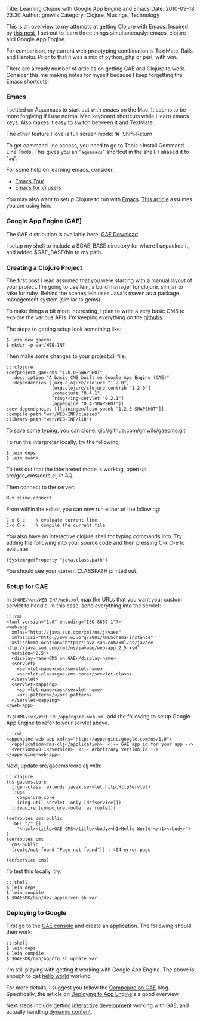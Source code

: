 Title: Learning Clojure with Google App Engine and Emacs
Date: 2010-09-18 23:30
Author: gmwils
Category: Clojure, Musings, Technology

This is an overview to my attempts at getting Clojure with Emacs.
Inspired by [this post][], I set out to learn three things
simultaneously: emacs, clojure and Google App Engine.

For comparison, my current web prototyping combination is TextMate,
Rails, and Heroku. Prior to that it was a mix of python, php or perl,
with vim.

There are already number of articles on getting GAE and Clojure to work.
Consider this me making notes for myself because I keep forgetting the
Emacs shortcuts!

### Emacs

I settled on Aquamacs to start out with emacs on the Mac. It seems to be
more forgiving if I use normal Mac keyboard shortcuts while I learn
emacs keys. Also makes it easy to switch between it and TextMate.

The other feature I love is full screen mode: ⌘-Shift-Return

To get command line access, you need to go to Tools-\>Install Command
Line Tools. This gives you an "`aquamacs`" shortcut in the shell. I
aliased it to "`aq`".

For some help on learning emacs, consider:

-   [Emacs Tour][]
-   [Emacs for Vi users][]

You may also want to setup Clojure to run with [Emacs][]. [This
article][Emacs] assumes you are using lein.

### Google App Engine (GAE)

The GAE distribution is available here: [GAE Download][].

I setup my shell to include a $GAE\_BASE directory for where I unpacked
it, and added $GAE\_BASE/bin to my path.

### Creating a Clojure Project

The first post I read assumed that you were starting with a manual
layout of your project. I'm going to use lein, a build manager for
clojure, similar to rake for ruby. Behind the scenes lein uses Java's
maven as a package management system (similar to gems).

To make things a bit more interesting, I plan to write a very basic CMS
to explore the various APIs. I'm keeping everything on the [githubs][].

The steps to getting setup look something like:

    $ lein new gaecms
    $ mkdir -p war/WEB-INF

Then make some changes to your project.clj file:

    :::clojure
    (defproject gae-cms "1.0.0-SNAPSHOT"
      :description "A basic CMS built on Google App Engine (GAE)"
      :dependencies [[org.clojure/clojure "1.2.0"]
                     [org.clojure/clojure-contrib "1.2.0"]
                     [compojure "0.4.1"]
                     [ring/ring-servlet "0.2.1"]
                     [appengine "0.4-SNAPSHOT"]]
    :dev-dependencies [[leiningen/lein-swank "1.2.0-SNAPSHOT"]]
    :compile-path "war/WEB-INF/classes"
    :library-path "war/WEB-INF/lib")

To save some typing, you can clone:
[git://github.com/gmwils/gaecms.git][githubs]

To run the interpreter locally, try the following:

    $ lein deps
    $ lein swank

To test out that the interpreted mode is working, open up
src/gae\_cms/core.clj in AQ.

Then connect to the server:

    M-x slime-connect

From within the editor, you can now run either of the following:

    C-x C-e    % evaluate current line
    C-c C-k    % compile the current file

You also have an interactive clojure shell for typing commands into. Try
adding the following into your source code and then pressing C-x C-e to
evaluate:

    (System/getProperty "java.class.path")

You should see your current CLASSPATH printed out.

### Setup for GAE

In `$HOME/war/WEB-INF/web.xml` map the URLs that you want your custom
servlet to handle. In this case, send everything into the servlet:

    :::xml
    <?xml version="1.0" encoding="ISO-8859-1"?>
    <web-app
      xmlns="http://java.sun.com/xml/ns/javaee"
      xmlns:xsi="http://www.w3.org/2001/XMLSchema-instance"
      xsi:schemaLocation="http://java.sun.com/xml/ns/javaee http://java.sun.com/xml/ns/javaee/web-app_2_5.xsd"
      version="2.5">
      <display-name>CMS on GAE</display-name>
      <servlet>
        <servlet-name>cms</servlet-name>
        <servlet-class>gae-cms.core</servlet-class>
      </servlet>
      <servlet-mapping>
        <servlet-name>cms</servlet-name>
        <url-pattern>/</url-pattern>
      </servlet-mapping>
    </web-app>

In `$HOME/war/WEB-INF/appengine-web.xml` add the following to setup
Google App Engine to refer to your servlet above.

    :::xml
    <appengine-web-app xmlns="http://appengine.google.com/ns/1.0">
      <application>cms-clj</application>  <!-- GAE app id for your app -->
      <version>v0-1</version>  <!-- Arbritrary Version Id -->
    </appengine-web-app>

Next, update src/gaecms/core.clj with:

    :::clojure
    (ns gaecms.core
      (:gen-class :extends javax.servlet.http.HttpServlet)
      (:use
        compojure.core
        [ring.util.servlet :only [defservice]])
      (:require [compojure.route :as route]))

    (defroutes cms-public
      (GET "/" []
        "<html><title>GAE CMS</title><body><h1>Hello World!</h1></body>")  )
    (defroutes cms
      cms-public
      (route/not-found "Page not found")) ; 404 error page

    (defservice cms)

To test this locally, try:

    :::shell
    $ lein deps
    $ lein compile
    $ $GAESDK/bin/dev_appserver.sh war

### Deploying to Google

First go to the [GAE console][] and create an application. The following
should then work:

    :::shell
    $ lein deps
    $ lein compile
    $ $GAESDK/bin/appcfg.sh update war

I'm still playing with getting it working with Google App Engine. The
above is enough to get [hello world][] working.

For more details, I suggest you follow the [Compojure on GAE][] blog.
Specifically, the article on [Deploying to App Engine][]is a good
overview.

Next steps include getting [interactive development][] working with GAE,
and actually handling [dynamic content][].

  [this post]: http://www.hackers-with-attitude.com/2009/08/intertactive-programming-with-clojure.html
  [Emacs Tour]: http://www.gnu.org/software/emacs/tour/
  [Emacs for Vi users]: http://www.elmindreda.org/emacs.html
  [Emacs]: http://riddell.us/ClojureSwankLeiningenWithEmacsOnLinux.html
  [GAE Download]: http://code.google.com/appengine/downloads.html
  [githubs]: http://github.com/gmwils/gaecms
  [GAE console]: https://appengine.google.com/
  [hello world]: http://cms-clj.appspot.com/
  [Compojure on GAE]: http://compojureongae.posterous.com
  [Deploying to App Engine]: http://compojureongae.posterous.com/deploying-to-app-engine
  [interactive development]: http://compojureongae.posterous.com/getting-interactive-development-to-work-again
  [dynamic content]: http://compojureongae.posterous.com/accessing-the-app-engine-datastore
